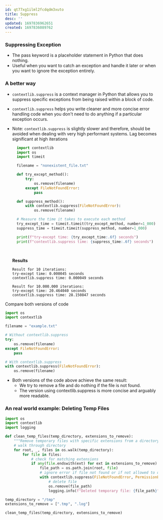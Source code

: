 ```yaml
---
id: qt77xg1ilml2fcdqdm3xuto
title: Suppress
desc: ''
updated: 1697836962651
created: 1697836089762
---
```



### Suppressing Exception

- The pass keyword is a placeholder statement in Python that does nothing.
- Useful when you want to catch an exception and handle it later or when you want to ignore the exception entirely.

### A better way

- `contextlib.suppress` is a context manager in Python that allows you to suppress specific exceptions from being raised within a block of code.  
- `contextlib.suppress` helps you write cleaner and more concise error handling code when you don't need to do anything if a particular exception occurs.
- Note: `contextlib.suppress` is slightly slower and therefore, should be avoided when dealing with very high performant systems. Lag becomes significant at high iterations

  ``` py
    import contextlib
    import os
    import timeit

    filename = "nonexistent_file.txt"

    def try_except_method():
        try:
            os.remove(filename)
        except FileNotFoundError:
            pass

    def suppress_method():
        with contextlib.suppress(FileNotFoundError):
            os.remove(filename)

    # Measure the time it takes to execute each method
    try_except_time = timeit.timeit(try_except_method, number=1_000)
    suppress_time = timeit.timeit(suppress_method, number=1_000)

    print(f"try-except time: {try_except_time:.6f} seconds")
    print(f"contextlib.suppress time: {suppress_time:.6f} seconds")
  ```
  <br>
  
  **Results**

  ``` raw
  Result for 10 iterations:
  try-except time: 0.000045 seconds
  contextlib.suppress time: 0.000049 seconds

  Result for 10.000.000 iterations:
  try-except time: 20.464040 seconds
  contextlib.suppress time: 28.150847 seconds
  ```

Compare both versions of code

``` py
import os
import contextlib

filename = "example.txt"

# Without contextlib.suppress
try:
    os.remove(filename)
except FileNotFoundError:
    pass

# With contextlib.suppress
with contextlib.suppress(FileNotFoundError):
    os.remove(filename)
```

- Both versions of the code above achieve the same result:
  - We try to remove a file and do nothing if the file is not found.
  - The version using contextlib.suppress is more concise and arguably more readable.

### An real world example: Deleting Temp Files

``` py
import os
import contextlib
import logging

def clean_temp_files(temp_directory, extensions_to_remove):
    """Remove temporary files with specific extensions from a directory."""
    # walk through directory
    for root, _, files in os.walk(temp_directory):
        for file in files:
            # check for matching extensions
            if any(file.endswith(ext) for ext in extensions_to_remove):
                file_path = os.path.join(root, file)
                # ignore error if file not found or if not allowed to delete
                with contextlib.suppress(FileNotFoundError, PermissionError):
                    # delete file
                    os.remove(file_path)
                    logging.info(f"Deleted temporary file: {file_path}")

temp_directory = "/tmp"
extensions_to_remove = [".tmp", ".log"]

clean_temp_files(temp_directory, extensions_to_remove)
```
